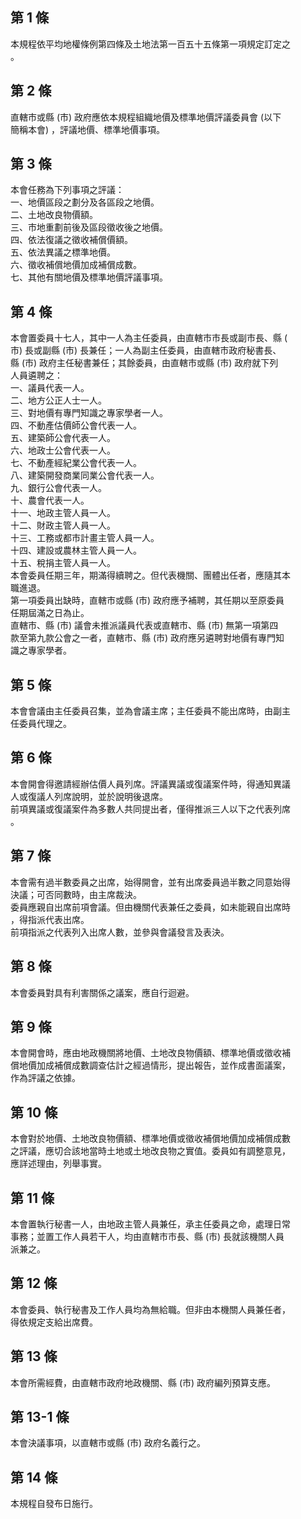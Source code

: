 第 1 條
-------
本規程依平均地權條例第四條及土地法第一百五十五條第一項規定訂定之  
。

第 2 條
-------
直轄市或縣 (市) 政府應依本規程組織地價及標準地價評議委員會 (以下  
簡稱本會) ，評議地價、標準地價事項。

第 3 條
-------
本會任務為下列事項之評議：  
一、地價區段之劃分及各區段之地價。  
二、土地改良物價額。  
三、市地重劃前後及區段徵收後之地價。  
四、依法復議之徵收補償價額。  
五、依法異議之標準地價。  
六、徵收補償地價加成補償成數。  
七、其他有關地價及標準地價評議事項。

第 4 條
-------
本會置委員十七人，其中一人為主任委員，由直轄市市長或副市長、縣 (  
市) 長或副縣 (市) 長兼任；一人為副主任委員，由直轄市政府秘書長、  
縣 (市) 政府主任秘書兼任；其餘委員，由直轄市或縣 (市) 政府就下列  
人員遴聘之：  
一、議員代表一人。  
二、地方公正人士一人。  
三、對地價有專門知識之專家學者一人。  
四、不動產估價師公會代表一人。  
五、建築師公會代表一人。  
六、地政士公會代表一人。  
七、不動產經紀業公會代表一人。  
八、建築開發商業同業公會代表一人。  
九、銀行公會代表一人。  
十、農會代表一人。  
十一、地政主管人員一人。  
十二、財政主管人員一人。  
十三、工務或都市計畫主管人員一人。  
十四、建設或農林主管人員一人。  
十五、稅捐主管人員一人。  
本會委員任期三年，期滿得續聘之。但代表機關、團體出任者，應隨其本  
職進退。  
第一項委員出缺時，直轄市或縣 (市) 政府應予補聘，其任期以至原委員  
任期屆滿之日為止。  
直轄市、縣 (市) 議會未推派議員代表或直轄市、縣 (市) 無第一項第四  
款至第九款公會之一者，直轄市、縣 (市) 政府應另遴聘對地價有專門知  
識之專家學者。

第 5 條
-------
本會會議由主任委員召集，並為會議主席；主任委員不能出席時，由副主  
任委員代理之。

第 6 條
-------
本會開會得邀請經辦估價人員列席。評議異議或復議案件時，得通知異議  
人或復議人列席說明，並於說明後退席。  
前項異議或復議案件為多數人共同提出者，僅得推派三人以下之代表列席  
。

第 7 條
-------
本會需有過半數委員之出席，始得開會，並有出席委員過半數之同意始得  
決議；可否同數時，由主席裁決。  
委員應親自出席前項會議。但由機關代表兼任之委員，如未能親自出席時  
，得指派代表出席。  
前項指派之代表列入出席人數，並參與會議發言及表決。

第 8 條
-------
本會委員對具有利害關係之議案，應自行迴避。

第 9 條
-------
本會開會時，應由地政機關將地價、土地改良物價額、標準地價或徵收補  
償地價加成補償成數調查估計之經過情形，提出報告，並作成書面議案，  
作為評議之依據。

第 10 條
--------
本會對於地價、土地改良物價額、標準地價或徵收補償地價加成補償成數  
之評議，應切合該地當時土地或土地改良物之實值。委員如有調整意見，  
應詳述理由，列舉事實。

第 11 條
--------
本會置執行秘書一人，由地政主管人員兼任，承主任委員之命，處理日常  
事務；並置工作人員若干人，均由直轄市市長、縣 (市) 長就該機關人員  
派兼之。

第 12 條
--------
本會委員、執行秘書及工作人員均為無給職。但非由本機關人員兼任者，  
得依規定支給出席費。

第 13 條
--------
本會所需經費，由直轄市政府地政機關、縣 (市) 政府編列預算支應。

第 13-1 條
----------
本會決議事項，以直轄市或縣 (市) 政府名義行之。

第 14 條
--------
本規程自發布日施行。

